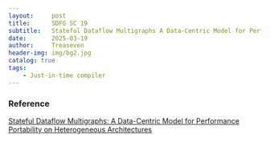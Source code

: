 ```yaml
---
layout:     post
title:      SDFG SC 19
subtitle:   Stateful Dataflow Multigraphs A Data-Centric Model for Performance Portability on Heterogeneous Architectures
date:       2025-03-19
author:     Treaseven
header-img: img/bg2.jpg
catalog: true
tags:
    - Just-in-time compiler
---
```




### Reference
[Stateful Dataflow Multigraphs: A Data-Centric Model for Performance Portability on Heterogeneous Architectures](https://arxiv.org/pdf/1902.10345)